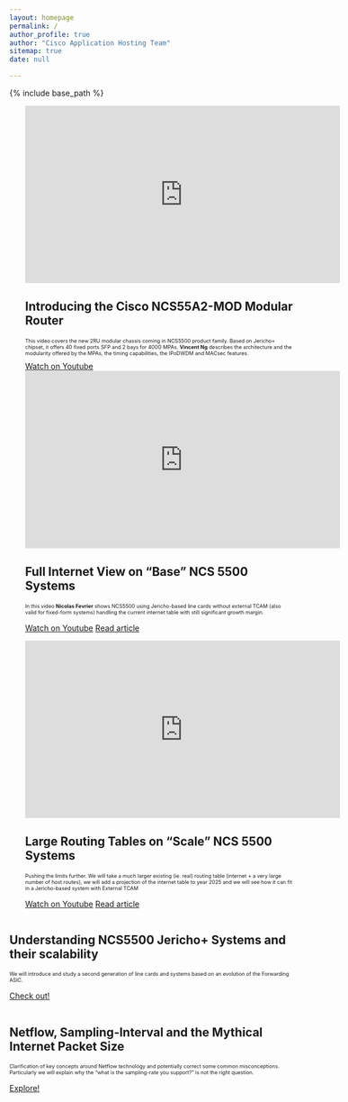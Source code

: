 ```yaml
---
layout: homepage
permalink: /
author_profile: true
author: "Cisco Application Hosting Team" 
sitemap: true
date: null

---
```


{% include base_path %}


<div class="feature__wrapper">    
    <div class="feature__item--right">
      <div class="archive__item" style="margin-left: 2em;">
          <div class="archive__item-teaser center" style="display: block; margin-left: auto; margin-right: auto;">
              <iframe width="560" height="315" src="https://www.youtube.com/embed/mRx-pX69YTc" frameborder="0"
               allowfullscreen></iframe>
          </div>
        <div class="archive__item-body">
            <h2 class="archive__item-title"><a href="https://www.youtube.com/watch?v=mRx-pX69YTc" target="_blank" ></a>
            Introducing the Cisco NCS55A2-MOD Modular Router</h2>
            <div class="archive__item-excerpt" style="font-size: 0.65em;">
            <p>This video covers the new 2RU modular chassis coming in NCS5500 product family.
               Based on Jericho+ chipset, it offers 40 fixed ports SFP and 2 bays for 400G MPAs.
               <b>Vincent Ng</b> describes the architecture and the modularity 
               offered by the MPAs, the timing capabilities, the IPoDWDM  and MACsec features.</p>
            </div>
          <a href="https://www.youtube.com/watch?v=mRx-pX69YTc" target="_blank"  class="btn btn--large">Watch on Youtube</a>
        </div>
      </div>
    </div>
</div>

<div class="feature__wrapper">    
    <div class="feature__item--left">
      <div class="archive__item" style="margin-left: 2em;">
          <div class="archive__item-teaser center" style="display: block; margin-left: auto; margin-right: auto;">
              <iframe width="560" height="315" src="https://www.youtube.com/embed/8Tq4nyP2wuA" frameborder="0"
               allowfullscreen></iframe>
          </div>
        <div class="archive__item-body">
            <h2 class="archive__item-title"><a href="https://www.youtube.com/watch?v=8Tq4nyP2wuA" target="_blank" ></a>Full Internet View
             on “Base” NCS 5500 Systems</h2>
            <div class="archive__item-excerpt" style="font-size: 0.65em;">
            <p>In this video <b>Nicolas Fevrier</b> shows NCS5500 using Jericho-based line cards without external TCAM (also valid for fixed-form
             systems) handling the current internet table with still significant growth margin. </p>
            </div>
          <p><a href="https://www.youtube.com/watch?v=8Tq4nyP2wuA" target="_blank"  class="btn btn--large">Watch on Youtube</a>
          <a href="https://xrdocs.io/cloud-scale-networking/tutorials/2017-12-30-full-internet-view-on-base-ncs-5500-systems-s01e04/" target="_blank"
           class="btn btn--large">Read article</a></p>
        </div>
      </div>
    </div>
</div>





<div class="feature__wrapper">    
    <div class="feature__item--right">
      <div class="archive__item" style="margin-left: 2em;">
          <div class="archive__item-teaser center" style="display: block; margin-left: auto; margin-right: auto;">
              <iframe width="560" height="315" src="https://www.youtube.com/embed/lVC3ppgi7ak" frameborder="0"
               allowfullscreen></iframe>
          </div>
        <div class="archive__item-body">
            <h2 class="archive__item-title"><a href="https://www.youtube.com/watch?v=lVC3ppgi7ak" target="_blank" ></a>
            Large Routing Tables on “Scale” NCS 5500 Systems</h2>
            <div class="archive__item-excerpt" style="font-size: 0.65em;">
            <p>Pushing the limits further. We will take a much larger existing (ie. real) routing table (internet
             + a very large number of host routes), we will add a projection of the internet table to year 2025 and
              we will see how it can fit in a Jericho-based system with External TCAM </p>
            </div>
          <p><a href="https://www.youtube.com/watch?v=lVC3ppgi7ak" target="_blank"  class="btn btn--large">Watch on Youtube</a>
          <a href="https://xrdocs.io/cloud-scale-networking/tutorials/2018-01-25-s01e05-large-routing-tables-on-scale-ncs-5500-systems/" target="_blank"
           class="btn btn--large">Read article</a></p>
        </div>
      </div>
    </div>
</div>






<div class="feature__wrapper">
    <div class="feature__item--left">
      <div class="archive__item">
          <div class="archive__item-teaser center" style="max-height: 400px; max-width: 400px;display: block; margin-left: auto; margin-right: auto;">
            <a href="{{ base_path }}/tutorials/Understanding-ncs5500-jericho-plus-systems/"><img src="{{ base_path }}/images/lp_images/asic.jpg" alt="" /></a>
          </div>
        <div class="archive__item-body">
            <h2 class="archive__item-title">Understanding NCS5500 Jericho+ Systems and their scalability</h2>
            <div class="archive__item-excerpt" style="font-size: 0.65em;">
              <p>We will introduce and study a second generation of line cards and systems based on an evolution of the Forwarding ASIC.</p>
            </div>
            <p><a href="{{ base_path }}/tutorials/Understanding-ncs5500-jericho-plus-systems/" 
                  class="btn ">Check out!</a></p>
        </div>
      </div>
    </div>
</div>


<div class="feature__wrapper">
    <div class="feature__item--right">
      <div class="archive__item">
          <div class="archive__item-teaser center" style="max-height: 400px; max-width: 400px;display: block; margin-left: auto; margin-right: auto;">
            <a href="{{ base_path }}/tutorials/2018-02-19-netflow-sampling-interval-and-the-mythical-internet-packet-size/"><img src="{{ base_path }}/images/lp_images/interval-graphs.jpg" alt="" /></a>
          </div>
        <div class="archive__item-body">
            <h2 class="archive__item-title">Netflow, Sampling-Interval and the Mythical Internet Packet Size</h2>
            <div class="archive__item-excerpt" style="font-size: 0.65em;">
              <p>Clarification of key concepts around Netflow technology and potentially correct some common misconceptions.
               Particularly we will explain why the “what is the sampling-rate you support?” is not the right question.</p>
            </div>
            <p><a href="{{ base_path }}/tutorials/2018-02-19-netflow-sampling-interval-and-the-mythical-internet-packet-size/" 
                  class="btn ">Explore!</a></p>
        </div>
      </div>
    </div>
</div>

